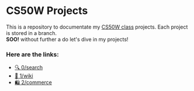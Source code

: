# CS50W Projects
This is a repository to documentate my [CS50W class](https://cs50.harvard.edu/web/2020) projects. Each project is stored in a branch.<br>
**SOO!** without further a do let's dive in my projects!

### Here are the links:
- [🔍 0/search](https://github.com/muhmdfathurrahman/CS50W/tree/0/search)
- [📃 1/wiki](https://github.com/muhmdfathurrahman/CS50W/tree/1/wiki)
- [🛍️ 2/commerce](https://github.com/muhmdfathurrahman/CS50W/tree/0/search)
